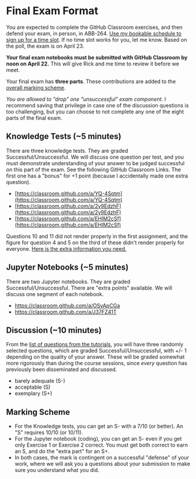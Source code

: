 # Final Exam Format

You are expected to complete the GitHub Classroom exercises, and then defend your exam, in person, in ABB-264. [Use my bookable schedule to sign up for a time slot](https://meet.boomerangapp.com/ayersp.gmail.com/meeting2). If no time slot works for you, let me know. Based on the poll, the exam is on April 23.

**Your final exam notebooks must be submitted with GitHub Classroom by noon on April 22.** This will give Rick and me time to review it before we meet.

Your final exam has **three parts**. These contributions are added to the [overall marking scheme](documents/markingscheme.md). 

*You are allowed to "drop" one "unsuccessful" exam component.* I recommend saving that privilege in case one of the discussion questions is too challenging, but you can choose to not complete any one of the eight parts of the final exam. 

## Knowledge Tests (~5 minutes)
There are three knowledge tests. They are graded Successful/Unsuccessful. We will discuss one question per test, and you must demonstrate understanding of your answer to be judged successful on this part of the exam. See the following GitHub Classroom Links. The first one has a "bonus" for +1 point (because I accidentally made one extra question). 
- [https://classroom.github.com/a/YQ-4Sqtm](https://classroom.github.com/a/YQ-4Sqtm)
- [https://classroom.github.com/a/2y9EdzhF](https://classroom.github.com/a/2y9EdzhF)
- [https://classroom.github.com/a/EHIM2cSf](https://classroom.github.com/a/EHIM2cSf)

Questions 10 and 11 did not render properly in the first assignment, and the figure for question 4 and 5 on the third of these didn't render properly for everyone. [Here is the extra information you need.](problems/question11.md)

## Jupyter Notebooks (~5 minutes)
There are two Jupyter notebooks. They are graded Successful/Unsuccessful. There are "extra points" available. We will discuss one segment of each notebook. 
- https://classroom.github.com/a/OSyApCGa
- https://classroom.github.com/a/J37FZ41T

## Discussion (~10 minutes)
From the [list of questions from the tutorials](linkedFiles/Questions.ipynb), you will have three randomly selected questions, which are graded Successful/Unsuccessful, with +/- 1 depending on the quality of your answer. These will be graded somewhat more rigorously than during the course sessions, since *every* question has previously been disseminated and discussed.  
- barely adequate (S-)
- acceptable (S)
- exemplary (S+)

## Marking Scheme
- For the Knowledge tests, you can get an S- with a 7/10 (or better). An "S" requires 10/10 (or 10/11).
- For the Jupyter notebook (coding), you can get an S- even if you get only Exercise 1 or Exercise 2 correct. You must get both correct to earn an S, and do the "extra part" for an S+. 
- In both cases, the mark is contingent on a successful "defense" of your work, where we will ask you a questions about your submission to make sure you understand what you did.


